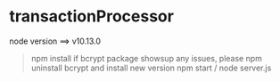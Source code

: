 # transactionProcessor

node version ==> v10.13.0
> npm install
> if bcrypt package showsup any issues, please npm uninstall bcrypt and install new version
> npm start / node server.js
